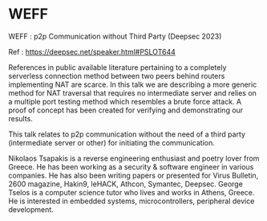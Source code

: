 # WEFF
WEFF : p2p Communication without Third Party (Deepsec 2023)

Ref : https://deepsec.net/speaker.html#PSLOT644

References in public available literature pertaining to a completely serverless connection method between two peers behind routers implementing NAT are scarce. In this talk we are describing a more generic method for NAT traversal that requires no intermediate server and relies on a multiple port testing method which resembles a brute force attack. A proof of concept has been created for verifying and demonstrating our results.

This talk relates to p2p communication without the need of a third party (intermediate server or other) for initiating the communication.

Nikolaos Tsapakis is a reverse engineering enthusiast and poetry lover from Greece. He has been working as a security & software engineer in various companies. He has also been writing papers or presented for Virus Bulletin, 2600 magazine, Hakin9, leHACK, Athcon, Symantec, Deepsec. George Tselos is a computer science tutor who lives and works in Athens, Greece. He is interested in embedded systems, microcontrollers, peripheral device development.
